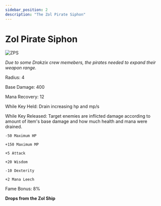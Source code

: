 ```yaml
---
sidebar_position: 2
description: "The Zol Pirate Siphon"
---
```


# Zol Pirate Siphon

![ZPS](https://vwiki.valorserver.com/api/item/picture/zol%20pirate%20siphon)

<i>Due to some Drakzix crew memebers, the pirates needed to expand their weapon range.</i>

Radius: 4 

Base Damage: 400 

Mana Recovery: 12

While Key Held: Drain increasing hp and mp/s

While Key Released: Target enemies are inflicted damage according to amount of item's base damage and how much health and mana were drained.

    -50 Maximum HP
    
    +150 Maximum MP
    
    +5 Attack
    
    +20 Wisdom
    
    -10 Dexterity
    
    +2 Mana Leech

Fame Bonus: 8%

**Drops from the Zol Ship**
